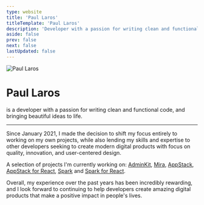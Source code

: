 ```yaml
---
type: website
title: 'Paul Laros'
titleTemplate: 'Paul Laros'
description: 'Developer with a passion for writing clean and functional code, and bringing beautiful ideas to life'
aside: false
prev: false
next: false
lastUpdated: false
---
```


<div class="w-full flex justify-center">
  <div class="w-full md:w-2/3 bg-gradient relative">
    <div class="flex flex-col items-center sm:flex-row sm:items-start">
      <img src="/images/paul-laros.jpg" alt="Paul Laros" class="rounded-full w-44" />
      <div class="flex flex-col sm:ml-12 self-center">
        <h1 class="font-semibold">
          Paul Laros
        </h1>
        <p class="lg:max-w-xs !mb-0">
          is a developer with a passion for writing clean and functional code, and bringing beautiful ideas to life.
        </p>
      </div>
    </div>
    <hr class="h-px !mt-12 !mb-6 bg-gray-400 border-0">
    <div class="flex flex-col">
      <p class="mb-6">Since January 2021, I made the decision to shift my focus entirely to working on my own projects, while also lending my skills and expertise to other developers seeking to create modern digital products with focus on quality, innovation, and user-centered design.</p>
      <p class="mt-6"> A selection of projects I'm currently working on: <a href="https://adminkit.io" target="_blank" rel="noopener">AdminKit</a>, <a href="https://mira.bootlab.io/" target="_blank" rel="noopener">Mira</a>, <a href="https://appstack.bootlab.io/" target="_blank" rel="noopener">AppStack</a>, <a href="https://appstack-react.bootlab.io/" target="_blank" rel="noopener">AppStack for React</a>, <a href="https://spark.bootlab.io/" target="_blank" rel="noopener">Spark</a> and <a href="https://spark-react.bootlab.io/" target="_blank" rel="noopener">Spark for React</a>. </p>
      <p class="mb-6">Overall, my experience over the past years has been incredibly rewarding, and I look forward to continuing to help developers create amazing digital products that make a positive impact in people's lives.</p>
      <!-- <p class="mb-6">If you're looking for a front-end developer who is committed to quality, innovation, and user-centered design, then look no further. Let's work together to create something truly exceptional!</p> -->
    </div>
  </div>
</div>